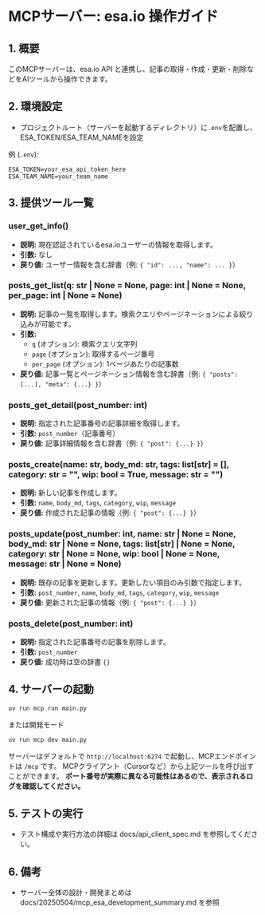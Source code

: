 # MCPサーバー: esa.io 操作ガイド

## 1. 概要

このMCPサーバーは、esa.io API と連携し、記事の取得・作成・更新・削除などをAIツールから操作できます。

## 2. 環境設定

- プロジェクトルート（サーバーを起動するディレクトリ）に`.env`を配置し、ESA_TOKEN/ESA_TEAM_NAMEを設定

例 (`.env`):
```
ESA_TOKEN=your_esa_api_token_here
ESA_TEAM_NAME=your_team_name
```

## 3. 提供ツール一覧

### user_get_info()
- **説明:** 現在認証されているesa.ioユーザーの情報を取得します。
- **引数:** なし
- **戻り値:** ユーザー情報を含む辞書（例: `{ "id": ..., "name": ... }`）

### posts_get_list(q: str | None = None, page: int | None = None, per_page: int | None = None)
- **説明:** 記事の一覧を取得します。検索クエリやページネーションによる絞り込みが可能です。
- **引数:**
    - `q` (オプション): 検索クエリ文字列
    - `page` (オプション): 取得するページ番号
    - `per_page` (オプション): 1ページあたりの記事数
- **戻り値:** 記事一覧とページネーション情報を含む辞書（例: `{ "posts": [...], "meta": {...} }`）

### posts_get_detail(post_number: int)
- **説明:** 指定された記事番号の記事詳細を取得します。
- **引数:** `post_number`（記事番号）
- **戻り値:** 記事詳細情報を含む辞書（例: `{ "post": {...} }`）

### posts_create(name: str, body_md: str, tags: list[str] = [], category: str = "", wip: bool = True, message: str = "")
- **説明:** 新しい記事を作成します。
- **引数:** `name`, `body_md`, `tags`, `category`, `wip`, `message`
- **戻り値:** 作成された記事の情報（例: `{ "post": {...} }`）

### posts_update(post_number: int, name: str | None = None, body_md: str | None = None, tags: list[str] | None = None, category: str | None = None, wip: bool | None = None, message: str | None = None)
- **説明:** 既存の記事を更新します。更新したい項目のみ引数で指定します。
- **引数:** `post_number`, `name`, `body_md`, `tags`, `category`, `wip`, `message`
- **戻り値:** 更新された記事の情報（例: `{ "post": {...} }`）

### posts_delete(post_number: int)
- **説明:** 指定された記事番号の記事を削除します。
- **引数:** `post_number`
- **戻り値:** 成功時は空の辞書 `{}`

## 4. サーバーの起動

```bash
uv run mcp run main.py
```
または開発モード
```bash
uv run mcp dev main.py
```

サーバーはデフォルトで `http://localhost:6274` で起動し、MCPエンドポイントは `/mcp` です。
MCPクライアント（Cursorなど）から上記ツールを呼び出すことができます。
**ポート番号が実際に異なる可能性はあるので、表示されるログを確認してください。**

## 5. テストの実行

- テスト構成や実行方法の詳細は docs/api_client_spec.md を参照してください。

## 6. 備考

- サーバー全体の設計・開発まとめは docs/20250504/mcp_esa_development_summary.md を参照